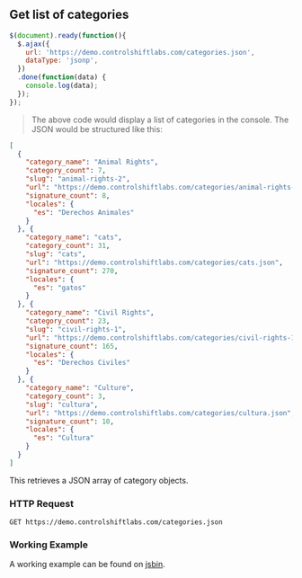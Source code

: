 ## Get list of categories

```js
$(document).ready(function(){
  $.ajax({
    url: 'https://demo.controlshiftlabs.com/categories.json',
    dataType: 'jsonp',
  })
  .done(function(data) {
    console.log(data);
  });
});

```

> The above code would display a list of categories in the console.  The JSON would be structured like this:

```json
[
  {
    "category_name": "Animal Rights",
    "category_count": 7,
    "slug": "animal-rights-2",
    "url": "https://demo.controlshiftlabs.com/categories/animal-rights-2.json",
    "signature_count": 8,
    "locales": {
      "es": "Derechos Animales"
    }
  }, {
    "category_name": "cats",
    "category_count": 31,
    "slug": "cats",
    "url": "https://demo.controlshiftlabs.com/categories/cats.json",
    "signature_count": 270,
    "locales": {
      "es": "gatos"
    }
  }, {
    "category_name": "Civil Rights",
    "category_count": 23,
    "slug": "civil-rights-1",
    "url": "https://demo.controlshiftlabs.com/categories/civil-rights-1.json",
    "signature_count": 165,
    "locales": {
      "es": "Derechos Civiles"
    }
  }, {
    "category_name": "Culture",
    "category_count": 3,
    "slug": "cultura",
    "url": "https://demo.controlshiftlabs.com/categories/cultura.json",
    "signature_count": 10,
    "locales": {
      "es": "Cultura"
    }
  }
]
```

This retrieves a JSON array of category objects.

### HTTP Request

`GET https://demo.controlshiftlabs.com/categories.json`

### Working Example

A working example can be found on [jsbin](#not-implemented).